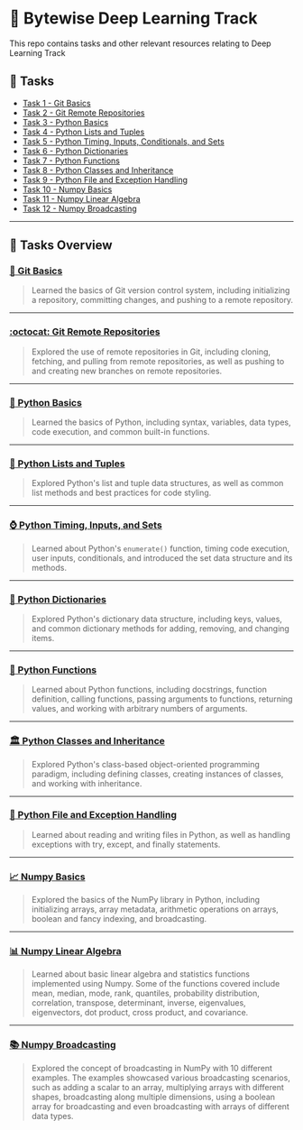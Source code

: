 # :brain: Bytewise Deep Learning Track 

This repo contains tasks and other relevant resources relating to Deep Learning Track

## :pencil: Tasks
- [Task 1 - Git Basics](#octopus-git-basics) 
- [Task 2 - Git Remote Repositories](#octocat-git-remote-repositories)
- [Task 3 - Python Basics](#snake-python-basics)
- [Task 4 - Python Lists and Tuples](#memo-python-lists-and-tuples)
- [Task 5 - Python Timing, Inputs, Conditionals, and Sets](#watch-python-timing,-inputs,-and-sets)
- [Task 6 - Python Dictionaries](#book-python-dictionaries)
- [Task 7 - Python Functions](#speech_balloon-python-functions)
- [Task 8 - Python Classes and Inheritance](#classical_building-python-classes-and-inheritance)
- [Task 9 - Python File and Exception Handling](#file_folder-python-file-and-exception-handling)
- [Task 10 - Numpy Basics](#chart_with_upwards_trend-numpy-basics)
- [Task 11 - Numpy Linear Algebra](#bar_chart-numpy-linear-algebra)
- [Task 12 - Numpy Broadcasting](#books-numpy-linear-algebra)

---

## :pencil: Tasks Overview

### [:octopus: Git Basics](https://github.com/afk-Legacy/Deep-Learning-BWF-Abdul-Rahman/tree/main/Task-1-Git-Basics)
> Learned the basics of Git version control system, including initializing a repository, committing changes, and pushing to a remote repository.

---

### [:octocat: Git Remote Repositories](https://github.com/afk-Legacy/Deep-Learning-BWF-Abdul-Rahman/tree/main/Task-2-Git-Remote-Repos)
> Explored the use of remote repositories in Git, including cloning, fetching, and pulling from remote repositories, as well as pushing to and creating new branches on remote repositories.

---

### [:snake: Python Basics](https://github.com/afk-Legacy/Deep-Learning-BWF-Abdul-Rahman/tree/main/Task-3-Python-Basics-Syntax-Variables-Datatypes-Code-Execution)
> Learned the basics of Python, including syntax, variables, data types, code execution, and common built-in functions.

---

### [:memo: Python Lists and Tuples](https://github.com/afk-Legacy/Deep-Learning-BWF-Abdul-Rahman/tree/main/Task-4-List-Tuples-Code-Styling)
> Explored Python's list and tuple data structures, as well as common list methods and best practices for code styling.

---

### [:watch: Python Timing, Inputs, and Sets](https://github.com/afk-Legacy/Deep-Learning-BWF-Abdul-Rahman/tree/main/Task-5-Input-Conditionals-Enumerate-Set)
> Learned about Python's `enumerate()` function, timing code execution, user inputs, conditionals, and introduced the set data structure and its methods.

---

### [:book: Python Dictionaries](https://github.com/afk-Legacy/Deep-Learning-BWF-Abdul-Rahman/tree/main/Task-6-Dictionaries)
> Explored Python's dictionary data structure, including keys, values, and common dictionary methods for adding, removing, and changing items.

---

### [:speech_balloon: Python Functions](https://github.com/afk-Legacy/Deep-Learning-BWF-Abdul-Rahman/tree/main/Task-7-Functions-Docstring-Calling-Definiton-DRY_Principle)
> Learned about Python functions, including docstrings, function definition, calling functions, passing arguments to functions, returning values, and working with arbitrary numbers of arguments.

---

### [:classical_building: Python Classes and Inheritance](https://github.com/afk-Legacy/Deep-Learning-BWF-Abdul-Rahman/tree/main/Task-8-Classes-Inheritance)
> Explored Python's class-based object-oriented programming paradigm, including defining classes, creating instances of classes, and working with inheritance.

---

### [:file_folder: Python File and Exception Handling](https://github.com/afk-Legacy/Deep-Learning-BWF-Abdul-Rahman/tree/main/Task-9-Files-Handling-Exception-Handling)
> Learned about reading and writing files in Python, as well as handling exceptions with try, except, and finally statements.

---

### [:chart_with_upwards_trend: Numpy Basics](https://github.com/afk-Legacy/Deep-Learning-BWF-Abdul-Rahman/tree/main/Task-10-Numpy-Basics)
> Explored the basics of the NumPy library in Python, including initializing arrays, array metadata, arithmetic operations on arrays, boolean and fancy indexing, and broadcasting.

---

### [:bar_chart: Numpy Linear Algebra](https://github.com/afk-Legacy/Deep-Learning-BWF-Abdul-Rahman/tree/main/Task-11-Numpy-Algebra)
> Learned about basic linear algebra and statistics functions implemented using Numpy. Some of the functions covered include mean, median, mode, rank, quantiles, probability distribution, correlation, transpose, determinant, inverse, eigenvalues, eigenvectors, dot product, cross product, and covariance.

---

### [:books: Numpy Broadcasting](https://github.com/afk-Legacy/Deep-Learning-BWF-Abdul-Rahman/tree/main/Task-12-Numpy-Broadcasting)
> Explored the concept of broadcasting in NumPy with 10 different examples. The examples showcased various broadcasting scenarios, such as adding a scalar to an array, multiplying arrays with different shapes, broadcasting along multiple dimensions, using a boolean array for broadcasting and even broadcasting with arrays of different data types.
